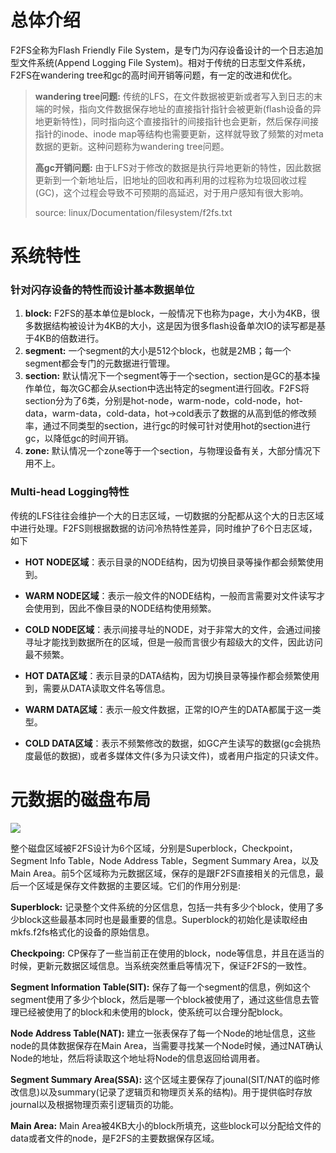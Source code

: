 # 总体介绍
F2FS全称为Flash Friendly File System，是专门为闪存设备设计的一个日志追加型文件系统(Append Logging File System)。相对于传统的日志型文件系统，F2FS在wandering tree和gc的高时间开销等问题，有一定的改进和优化。

> **wandering tree问题:** 传统的LFS，在文件数据被更新或者写入到日志的末端的时候，指向文件数据保存地址的直接指针指针会被更新(flash设备的异地更新特性)，同时指向这个直接指针的间接指针也会更新，然后保存间接指针的inode、inode map等结构也需要更新，这样就导致了频繁的对meta数据的更新。这种问题称为wandering tree问题。
> 
> **高gc开销问题:** 由于LFS对于修改的数据是执行异地更新的特性，因此数据更新到一个新地址后，旧地址的回收和再利用的过程称为垃圾回收过程(GC)，这个过程会导致不可预期的高延迟，对于用户感知有很大影响。
> 
> source: linux/Documentation/filesystem/f2fs.txt

# 系统特性
### 针对闪存设备的特性而设计基本数据单位
1. **block:** F2FS的基本单位是block，一般情况下也称为page，大小为4KB，很多数据结构被设计为4KB的大小，这是因为很多flash设备单次IO的读写都是基于4KB的倍数进行。
2. **segment:** 一个segment的大小是512个block，也就是2MB；每一个segment都会专门的元数据进行管理。
3. **section:** 默认情况下一个segment等于一个section，section是GC的基本操作单位，每次GC都会从section中选出特定的segment进行回收。F2FS将section分为了6类，分别是hot-node，warm-node，cold-node，hot-data，warm-data，cold-data，hot->cold表示了数据的从高到低的修改频率，通过不同类型的section，进行gc的时候可针对使用hot的section进行gc，以降低gc的时间开销。
4. **zone:** 默认情况一个zone等于一个section，与物理设备有关，大部分情况下用不上。

### Multi-head Logging特性
传统的LFS往往会维护一个大的日志区域，一切数据的分配都从这个大的日志区域中进行处理。F2FS则根据数据的访问冷热特性差异，同时维护了6个日志区域，如下
- **HOT NODE区域**：表示目录的NODE结构，因为切换目录等操作都会频繁使用到。
 
- **WARM NODE区域**：表示一般文件的NODE结构，一般而言需要对文件读写才会使用到，因此不像目录的NODE结构使用频繁。

- **COLD NODE区域**：表示间接寻址的NODE，对于非常大的文件，会通过间接寻址才能找到数据所在的区域，但是一般而言很少有超级大的文件，因此访问最不频繁。
 
- **HOT DATA区域**：表示目录的DATA结构，因为切换目录等操作都会频繁使用到，需要从DATA读取文件名等信息。

- **WARM DATA区域**：表示一般文件数据，正常的IO产生的DATA都属于这一类型。

- **COLD DATA区域**：表示不频繁修改的数据，如GC产生读写的数据(gc会挑热度最低的数据)，或者多媒体文件(多为只读文件)，或者用户指定的只读文件。


# 元数据的磁盘布局
![](https://github.com/RiweiPan/F2FS-NOTES/blob/master/img/F2FS-Layout/f2fs-layout.png)

整个磁盘区域被F2FS设计为6个区域，分别是Superblock，Checkpoint，Segment Info Table，Node Address Table，Segment Summary Area，以及Main Area。前5个区域称为元数据区域，保存的是跟F2FS直接相关的元信息，最后一个区域是保存文件数据的主要区域。它们的作用分别是:

**Superblock:** 记录整个文件系统的分区信息，包括一共有多少个block，使用了多少block这些最基本同时也是最重要的信息。Superblock的初始化是读取经由mkfs.f2fs格式化的设备的原始信息。

**Checkpoing:** CP保存了一些当前正在使用的block，node等信息，并且在适当的时候，更新元数据区域信息。当系统突然重启等情况下，保证F2FS的一致性。

**Segment Information Table(SIT):** 保存了每一个segment的信息，例如这个segment使用了多少个block，然后是哪一个block被使用了，通过这些信息去管理已经被使用了的block和未使用的block，使系统可以合理分配block。

**Node Address Table(NAT):** 建立一张表保存了每一个Node的地址信息，这些node的具体数据保存在Main Area，当需要寻找某一个Node时候，通过NAT确认Node的地址，然后将读取这个地址将Node的信息返回给调用者。

**Segment Summary Area(SSA):** 这个区域主要保存了jounal(SIT/NAT的临时修改信息)以及summary(记录了逻辑页和物理页关系的结构)。用于提供临时存放journal以及根据物理页索引逻辑页的功能。

**Main Area:** Main Area被4KB大小的block所填充，这些block可以分配给文件的data或者文件的node，是F2FS的主要数据保存区域。